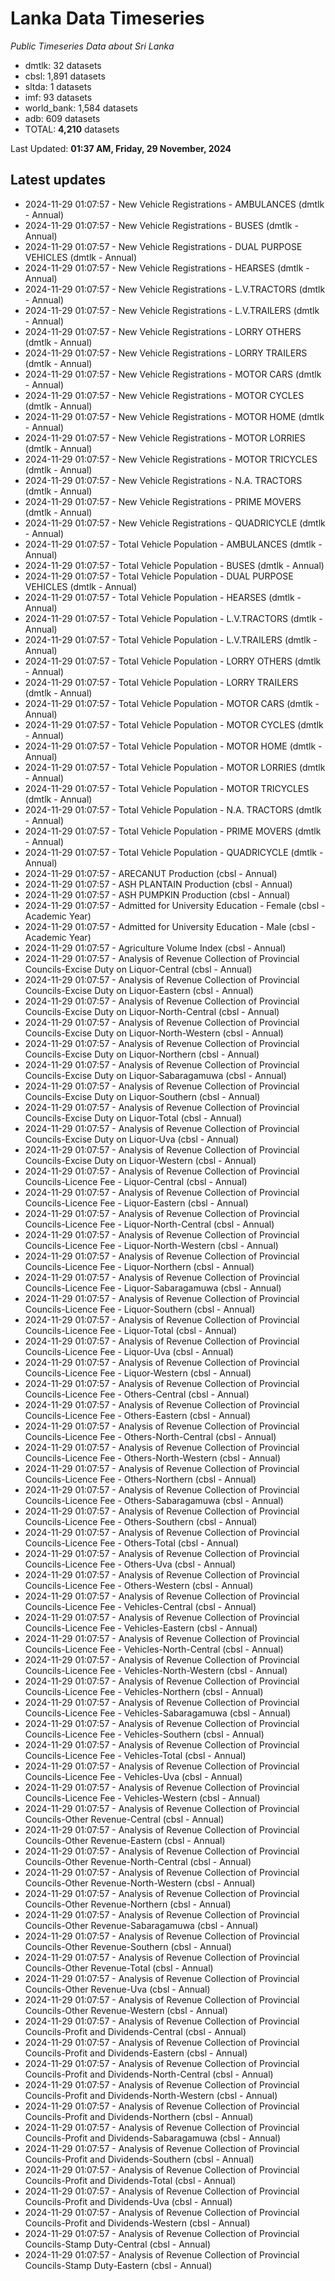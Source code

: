 # Lanka Data Timeseries
*Public Timeseries Data about Sri Lanka*

* dmtlk: 32 datasets
* cbsl: 1,891 datasets
* sltda: 1 datasets
* imf: 93 datasets
* world_bank: 1,584 datasets
* adb: 609 datasets
* TOTAL: **4,210** datasets

Last Updated: **01:37 AM, Friday, 29 November, 2024**

## Latest updates

* 2024-11-29 01:07:57 - New Vehicle Registrations - AMBULANCES (dmtlk - Annual)
* 2024-11-29 01:07:57 - New Vehicle Registrations - BUSES (dmtlk - Annual)
* 2024-11-29 01:07:57 - New Vehicle Registrations - DUAL PURPOSE VEHICLES (dmtlk - Annual)
* 2024-11-29 01:07:57 - New Vehicle Registrations - HEARSES (dmtlk - Annual)
* 2024-11-29 01:07:57 - New Vehicle Registrations - L.V.TRACTORS (dmtlk - Annual)
* 2024-11-29 01:07:57 - New Vehicle Registrations - L.V.TRAILERS (dmtlk - Annual)
* 2024-11-29 01:07:57 - New Vehicle Registrations - LORRY OTHERS (dmtlk - Annual)
* 2024-11-29 01:07:57 - New Vehicle Registrations - LORRY TRAILERS (dmtlk - Annual)
* 2024-11-29 01:07:57 - New Vehicle Registrations - MOTOR CARS (dmtlk - Annual)
* 2024-11-29 01:07:57 - New Vehicle Registrations - MOTOR CYCLES (dmtlk - Annual)
* 2024-11-29 01:07:57 - New Vehicle Registrations - MOTOR HOME (dmtlk - Annual)
* 2024-11-29 01:07:57 - New Vehicle Registrations - MOTOR LORRIES (dmtlk - Annual)
* 2024-11-29 01:07:57 - New Vehicle Registrations - MOTOR TRICYCLES (dmtlk - Annual)
* 2024-11-29 01:07:57 - New Vehicle Registrations - N.A. TRACTORS (dmtlk - Annual)
* 2024-11-29 01:07:57 - New Vehicle Registrations - PRIME MOVERS (dmtlk - Annual)
* 2024-11-29 01:07:57 - New Vehicle Registrations - QUADRICYCLE (dmtlk - Annual)
* 2024-11-29 01:07:57 - Total Vehicle Population - AMBULANCES (dmtlk - Annual)
* 2024-11-29 01:07:57 - Total Vehicle Population - BUSES (dmtlk - Annual)
* 2024-11-29 01:07:57 - Total Vehicle Population - DUAL PURPOSE VEHICLES (dmtlk - Annual)
* 2024-11-29 01:07:57 - Total Vehicle Population - HEARSES (dmtlk - Annual)
* 2024-11-29 01:07:57 - Total Vehicle Population - L.V.TRACTORS (dmtlk - Annual)
* 2024-11-29 01:07:57 - Total Vehicle Population - L.V.TRAILERS (dmtlk - Annual)
* 2024-11-29 01:07:57 - Total Vehicle Population - LORRY OTHERS (dmtlk - Annual)
* 2024-11-29 01:07:57 - Total Vehicle Population - LORRY TRAILERS (dmtlk - Annual)
* 2024-11-29 01:07:57 - Total Vehicle Population - MOTOR CARS (dmtlk - Annual)
* 2024-11-29 01:07:57 - Total Vehicle Population - MOTOR CYCLES (dmtlk - Annual)
* 2024-11-29 01:07:57 - Total Vehicle Population - MOTOR HOME (dmtlk - Annual)
* 2024-11-29 01:07:57 - Total Vehicle Population - MOTOR LORRIES (dmtlk - Annual)
* 2024-11-29 01:07:57 - Total Vehicle Population - MOTOR TRICYCLES (dmtlk - Annual)
* 2024-11-29 01:07:57 - Total Vehicle Population - N.A. TRACTORS (dmtlk - Annual)
* 2024-11-29 01:07:57 - Total Vehicle Population - PRIME MOVERS (dmtlk - Annual)
* 2024-11-29 01:07:57 - Total Vehicle Population - QUADRICYCLE (dmtlk - Annual)
* 2024-11-29 01:07:57 - ARECANUT Production (cbsl - Annual)
* 2024-11-29 01:07:57 - ASH PLANTAIN Production (cbsl - Annual)
* 2024-11-29 01:07:57 - ASH PUMPKIN Production (cbsl - Annual)
* 2024-11-29 01:07:57 - Admitted for University Education - Female (cbsl - Academic Year)
* 2024-11-29 01:07:57 - Admitted for University Education - Male (cbsl - Academic Year)
* 2024-11-29 01:07:57 - Agriculture Volume Index (cbsl - Annual)
* 2024-11-29 01:07:57 - Analysis of Revenue Collection of Provincial Councils-Excise Duty on Liquor-Central (cbsl - Annual)
* 2024-11-29 01:07:57 - Analysis of Revenue Collection of Provincial Councils-Excise Duty on Liquor-Eastern (cbsl - Annual)
* 2024-11-29 01:07:57 - Analysis of Revenue Collection of Provincial Councils-Excise Duty on Liquor-North-Central (cbsl - Annual)
* 2024-11-29 01:07:57 - Analysis of Revenue Collection of Provincial Councils-Excise Duty on Liquor-North-Western (cbsl - Annual)
* 2024-11-29 01:07:57 - Analysis of Revenue Collection of Provincial Councils-Excise Duty on Liquor-Northern (cbsl - Annual)
* 2024-11-29 01:07:57 - Analysis of Revenue Collection of Provincial Councils-Excise Duty on Liquor-Sabaragamuwa (cbsl - Annual)
* 2024-11-29 01:07:57 - Analysis of Revenue Collection of Provincial Councils-Excise Duty on Liquor-Southern (cbsl - Annual)
* 2024-11-29 01:07:57 - Analysis of Revenue Collection of Provincial Councils-Excise Duty on Liquor-Total (cbsl - Annual)
* 2024-11-29 01:07:57 - Analysis of Revenue Collection of Provincial Councils-Excise Duty on Liquor-Uva (cbsl - Annual)
* 2024-11-29 01:07:57 - Analysis of Revenue Collection of Provincial Councils-Excise Duty on Liquor-Western (cbsl - Annual)
* 2024-11-29 01:07:57 - Analysis of Revenue Collection of Provincial Councils-Licence Fee - Liquor-Central (cbsl - Annual)
* 2024-11-29 01:07:57 - Analysis of Revenue Collection of Provincial Councils-Licence Fee - Liquor-Eastern (cbsl - Annual)
* 2024-11-29 01:07:57 - Analysis of Revenue Collection of Provincial Councils-Licence Fee - Liquor-North-Central (cbsl - Annual)
* 2024-11-29 01:07:57 - Analysis of Revenue Collection of Provincial Councils-Licence Fee - Liquor-North-Western (cbsl - Annual)
* 2024-11-29 01:07:57 - Analysis of Revenue Collection of Provincial Councils-Licence Fee - Liquor-Northern (cbsl - Annual)
* 2024-11-29 01:07:57 - Analysis of Revenue Collection of Provincial Councils-Licence Fee - Liquor-Sabaragamuwa (cbsl - Annual)
* 2024-11-29 01:07:57 - Analysis of Revenue Collection of Provincial Councils-Licence Fee - Liquor-Southern (cbsl - Annual)
* 2024-11-29 01:07:57 - Analysis of Revenue Collection of Provincial Councils-Licence Fee - Liquor-Total (cbsl - Annual)
* 2024-11-29 01:07:57 - Analysis of Revenue Collection of Provincial Councils-Licence Fee - Liquor-Uva (cbsl - Annual)
* 2024-11-29 01:07:57 - Analysis of Revenue Collection of Provincial Councils-Licence Fee - Liquor-Western (cbsl - Annual)
* 2024-11-29 01:07:57 - Analysis of Revenue Collection of Provincial Councils-Licence Fee - Others-Central (cbsl - Annual)
* 2024-11-29 01:07:57 - Analysis of Revenue Collection of Provincial Councils-Licence Fee - Others-Eastern (cbsl - Annual)
* 2024-11-29 01:07:57 - Analysis of Revenue Collection of Provincial Councils-Licence Fee - Others-North-Central (cbsl - Annual)
* 2024-11-29 01:07:57 - Analysis of Revenue Collection of Provincial Councils-Licence Fee - Others-North-Western (cbsl - Annual)
* 2024-11-29 01:07:57 - Analysis of Revenue Collection of Provincial Councils-Licence Fee - Others-Northern (cbsl - Annual)
* 2024-11-29 01:07:57 - Analysis of Revenue Collection of Provincial Councils-Licence Fee - Others-Sabaragamuwa (cbsl - Annual)
* 2024-11-29 01:07:57 - Analysis of Revenue Collection of Provincial Councils-Licence Fee - Others-Southern (cbsl - Annual)
* 2024-11-29 01:07:57 - Analysis of Revenue Collection of Provincial Councils-Licence Fee - Others-Total (cbsl - Annual)
* 2024-11-29 01:07:57 - Analysis of Revenue Collection of Provincial Councils-Licence Fee - Others-Uva (cbsl - Annual)
* 2024-11-29 01:07:57 - Analysis of Revenue Collection of Provincial Councils-Licence Fee - Others-Western (cbsl - Annual)
* 2024-11-29 01:07:57 - Analysis of Revenue Collection of Provincial Councils-Licence Fee - Vehicles-Central (cbsl - Annual)
* 2024-11-29 01:07:57 - Analysis of Revenue Collection of Provincial Councils-Licence Fee - Vehicles-Eastern (cbsl - Annual)
* 2024-11-29 01:07:57 - Analysis of Revenue Collection of Provincial Councils-Licence Fee - Vehicles-North-Central (cbsl - Annual)
* 2024-11-29 01:07:57 - Analysis of Revenue Collection of Provincial Councils-Licence Fee - Vehicles-North-Western (cbsl - Annual)
* 2024-11-29 01:07:57 - Analysis of Revenue Collection of Provincial Councils-Licence Fee - Vehicles-Northern (cbsl - Annual)
* 2024-11-29 01:07:57 - Analysis of Revenue Collection of Provincial Councils-Licence Fee - Vehicles-Sabaragamuwa (cbsl - Annual)
* 2024-11-29 01:07:57 - Analysis of Revenue Collection of Provincial Councils-Licence Fee - Vehicles-Southern (cbsl - Annual)
* 2024-11-29 01:07:57 - Analysis of Revenue Collection of Provincial Councils-Licence Fee - Vehicles-Total (cbsl - Annual)
* 2024-11-29 01:07:57 - Analysis of Revenue Collection of Provincial Councils-Licence Fee - Vehicles-Uva (cbsl - Annual)
* 2024-11-29 01:07:57 - Analysis of Revenue Collection of Provincial Councils-Licence Fee - Vehicles-Western (cbsl - Annual)
* 2024-11-29 01:07:57 - Analysis of Revenue Collection of Provincial Councils-Other Revenue-Central (cbsl - Annual)
* 2024-11-29 01:07:57 - Analysis of Revenue Collection of Provincial Councils-Other Revenue-Eastern (cbsl - Annual)
* 2024-11-29 01:07:57 - Analysis of Revenue Collection of Provincial Councils-Other Revenue-North-Central (cbsl - Annual)
* 2024-11-29 01:07:57 - Analysis of Revenue Collection of Provincial Councils-Other Revenue-North-Western (cbsl - Annual)
* 2024-11-29 01:07:57 - Analysis of Revenue Collection of Provincial Councils-Other Revenue-Northern (cbsl - Annual)
* 2024-11-29 01:07:57 - Analysis of Revenue Collection of Provincial Councils-Other Revenue-Sabaragamuwa (cbsl - Annual)
* 2024-11-29 01:07:57 - Analysis of Revenue Collection of Provincial Councils-Other Revenue-Southern (cbsl - Annual)
* 2024-11-29 01:07:57 - Analysis of Revenue Collection of Provincial Councils-Other Revenue-Total (cbsl - Annual)
* 2024-11-29 01:07:57 - Analysis of Revenue Collection of Provincial Councils-Other Revenue-Uva (cbsl - Annual)
* 2024-11-29 01:07:57 - Analysis of Revenue Collection of Provincial Councils-Other Revenue-Western (cbsl - Annual)
* 2024-11-29 01:07:57 - Analysis of Revenue Collection of Provincial Councils-Profit and Dividends-Central (cbsl - Annual)
* 2024-11-29 01:07:57 - Analysis of Revenue Collection of Provincial Councils-Profit and Dividends-Eastern (cbsl - Annual)
* 2024-11-29 01:07:57 - Analysis of Revenue Collection of Provincial Councils-Profit and Dividends-North-Central (cbsl - Annual)
* 2024-11-29 01:07:57 - Analysis of Revenue Collection of Provincial Councils-Profit and Dividends-North-Western (cbsl - Annual)
* 2024-11-29 01:07:57 - Analysis of Revenue Collection of Provincial Councils-Profit and Dividends-Northern (cbsl - Annual)
* 2024-11-29 01:07:57 - Analysis of Revenue Collection of Provincial Councils-Profit and Dividends-Sabaragamuwa (cbsl - Annual)
* 2024-11-29 01:07:57 - Analysis of Revenue Collection of Provincial Councils-Profit and Dividends-Southern (cbsl - Annual)
* 2024-11-29 01:07:57 - Analysis of Revenue Collection of Provincial Councils-Profit and Dividends-Total (cbsl - Annual)
* 2024-11-29 01:07:57 - Analysis of Revenue Collection of Provincial Councils-Profit and Dividends-Uva (cbsl - Annual)
* 2024-11-29 01:07:57 - Analysis of Revenue Collection of Provincial Councils-Profit and Dividends-Western (cbsl - Annual)
* 2024-11-29 01:07:57 - Analysis of Revenue Collection of Provincial Councils-Stamp Duty-Central (cbsl - Annual)
* 2024-11-29 01:07:57 - Analysis of Revenue Collection of Provincial Councils-Stamp Duty-Eastern (cbsl - Annual)